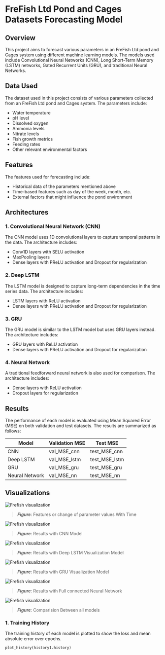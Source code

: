 # FreFish Ltd Pond and Cages Datasets Forecasting Model

## Overview
This project aims to forecast various parameters in an FreFish Ltd pond and Cages system using different machine learning models. The models used include Convolutional Neural Networks (CNN), Long Short-Term Memory (LSTM) networks, Gated Recurrent Units (GRU), and traditional Neural Networks.

## Data Used
The dataset used in this project consists of various parameters collected from an FreFish Ltd pond and Cages system. The parameters include:
- Water temperature
- pH level
- Dissolved oxygen
- Ammonia levels
- Nitrate levels
- Fish growth metrics
- Feeding rates
- Other relevant environmental factors

## Features
The features used for forecasting include:
- Historical data of the parameters mentioned above
- Time-based features such as day of the week, month, etc.
- External factors that might influence the pond environment

## Architectures
### 1. Convolutional Neural Network (CNN)
The CNN model uses 1D convolutional layers to capture temporal patterns in the data. The architecture includes:
- Conv1D layers with SELU activation
- MaxPooling layers
- Dense layers with PReLU activation and Dropout for regularization

### 2. Deep LSTM
The LSTM model is designed to capture long-term dependencies in the time series data. The architecture includes:
- LSTM layers with ReLU activation
- Dense layers with PReLU activation and Dropout for regularization

### 3. GRU
The GRU model is similar to the LSTM model but uses GRU layers instead. The architecture includes:
- GRU layers with ReLU activation
- Dense layers with PReLU activation and Dropout for regularization

### 4. Neural Network
A traditional feedforward neural network is also used for comparison. The architecture includes:
- Dense layers with ReLU activation
- Dropout layers for regularization

## Results
The performance of each model is evaluated using Mean Squared Error (MSE) on both validation and test datasets. The results are summarized as follows:

| Model           | Validation MSE | Test MSE |
|-----------------|----------------|----------|
| CNN             | val_MSE_cnn    | test_MSE_cnn |
| Deep LSTM       | val_MSE_lstm   | test_MSE_lstm |
| GRU             | val_MSE_gru    | test_MSE_gru |
| Neural Network  | val_MSE_nn     | test_MSE_nn |

## Visualizations
![Frefish visualization](Images/featurevisualization_with_time.png)
> _**Figure**_: Features or change of parameter values With Time

![Frefish visualization](Images/cnn_results.png)
> _**Figure**_: Results with CNN Model

![Frefish visualization](Images/lstm_Results.png)
> _**Figure**_: Results with Deep LSTM Visualization Model

![Frefish visualization](Images/Gru_model_result.png)
> _**Figure**_: Results with GRU Visualization Model

![Frefish visualization](Images/fullConnected_n_n.png)
> _**Figure**_: Results with Full connected Neural Network

![Frefish visualization](Images/Comparision_of_All_models.png)
> _**Figure**_: Comparision Between all models


### 1. Training History
The training history of each model is plotted to show the loss and mean absolute error over epochs.

```python
plot_history(history1.history)